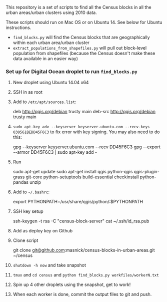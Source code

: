 This repository is a set of scripts to find all the Census blocks in all the urban areas/urban clusters using 2010 data.

These scripts should run on Mac OS or on Ubuntu 14. See below for Ubuntu instructions.

- `find_blocks.py` will find the Census blocks that are geographically within each urban area/urban cluster
- `extract_populations_from_shapefiles.py` will pull out block-level population from shapefiles (because the Census doesn't make these data available in an easier way)


### Set up for Digital Ocean droplet to run `find_blocks.py` ###

1. New droplet using Ubuntu 14.04 x64
2. SSH in as root
3. Add to `/etc/apt/sources.list`:

    deb     http://qgis.org/debian trusty main
    deb-src http://qgis.org/debian trusty main

4. `sudo apt-key adv --keyserver keyserver.ubuntu.com --recv-keys 030561BEDD45F6C3` to fix error with key signing. You may also need to do this:

    gpg --keyserver keyserver.ubuntu.com --recv DD45F6C3
    gpg --export --armor DD45F6C3 | sudo apt-key add -

5. Run 

    sudo apt-get update
    sudo apt-get install qgis python-qgis qgis-plugin-grass git-core python-setuptools build-essential checkinstall python-pandas unzip

6. Add to `~/.bashrc`:

    export PYTHONPATH=/usr/share/qgis/python/:$PYTHONPATH

7. SSH key setup

    ssh-keygen -t rsa -C "census-block-server"
    cat ~/.ssh/id_rsa.pub

8. Add as deploy key on Github

9. Clone script

    git clone git@github.com:masnick/census-blocks-in-urban-areas.git ~/census

10. `shutdown -h now` and take snapshot

11. `tmux` and `cd census` and `python find_blocks.py workfiles/workerN.txt`

12. Spin up 4 other droplets using the snapshot, get to work!

13. When each worker is done, commit the output files to git and push.
